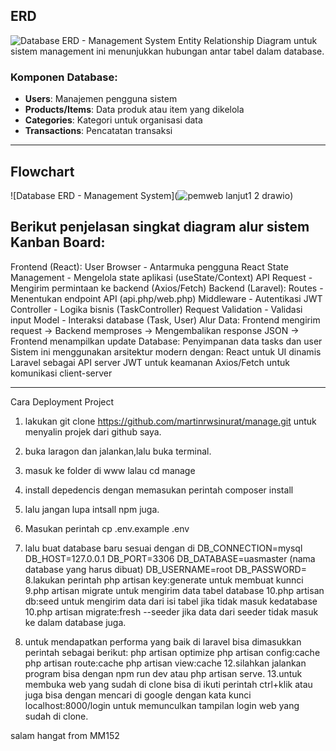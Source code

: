 ## ERD
![Database ERD - Management System](https://github.com/user-attachments/assets/61547a7d-c56e-4480-ae7c-263e16c379b9)
Entity Relationship Diagram untuk sistem management ini menunjukkan hubungan antar tabel dalam database.
### Komponen Database:
- **Users**: Manajemen pengguna sistem
- **Products/Items**: Data produk atau item yang dikelola
- **Categories**: Kategori untuk organisasi data
- **Transactions**: Pencatatan transaksi
---
## Flowchart
![Database ERD - Management System](![pemweb lanjut1 2 drawio](https://github.com/user-attachments/assets/e4943cf2-0463-40b0-96a3-3393b61ed72c))
## Berikut penjelasan singkat diagram alur sistem Kanban Board:
Frontend (React):
User Browser - Antarmuka pengguna
React State Management - Mengelola state aplikasi (useState/Context)
API Request - Mengirim permintaan ke backend (Axios/Fetch)
Backend (Laravel):
Routes - Menentukan endpoint API (api.php/web.php)
Middleware - Autentikasi JWT
Controller - Logika bisnis (TaskController)
Request Validation - Validasi input
Model - Interaksi database (Task, User)
Alur Data:
Frontend mengirim request → Backend memproses → Mengembalikan response JSON → Frontend menampilkan update
Database:
Penyimpanan data tasks dan user
Sistem ini menggunakan arsitektur modern dengan:
React untuk UI dinamis
Laravel sebagai API server
JWT untuk keamanan
Axios/Fetch untuk komunikasi client-server

---
Cara Deployment Project
1. lakukan git clone https://github.com/martinrwsinurat/manage.git untuk menyalin projek dari github saya.
2. buka laragon dan jalankan,lalu buka terminal.
3. masuk ke folder di www lalau cd manage
4. install depedencis dengan memasukan perintah composer install
5. lalu jangan lupa intsall npm juga.
6. Masukan perintah cp .env.example .env
7. lalu buat database baru sesuai dengan di 
DB_CONNECTION=mysql
DB_HOST=127.0.0.1
DB_PORT=3306
DB_DATABASE=uasmaster (nama database yang harus dibuat)
DB_USERNAME=root
DB_PASSWORD=
8.lakukan perintah php artisan key:generate untuk membuat kunnci
9.php artisan migrate untuk mengirim data tabel database
10.php artisan db:seed untuk mengirim data dari isi tabel jika tidak masuk kedatabase
10.php artisan migrate:fresh --seeder jika data dari seeder tidak masuk ke dalam database juga.

11. untuk mendapatkan performa yang baik di laravel bisa dimasukkan perintah sebagai berikut:
php artisan optimize
php artisan config:cache
php artisan route:cache
php artisan view:cache
12.silahkan jalankan program bisa dengan npm run dev atau php artisan serve.
13.untuk membuka web yang sudah di clone bisa di ikuti perintah ctrl+klik atau juga bisa dengan mencari di google dengan kata kunci localhost:8000/login untuk memunculkan tampilan login web yang sudah di clone.

salam hangat from MM152
